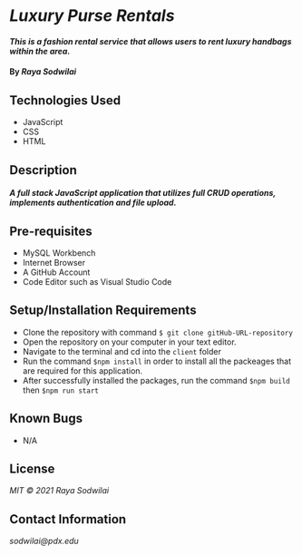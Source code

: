 # _Luxury Purse Rentals_

#### _This is a fashion rental service that allows users to rent luxury handbags within the area._

#### By _**Raya Sodwilai**_

## Technologies Used

  * JavaScript
  * CSS
  * HTML

## Description

#### _A full stack JavaScript application that utilizes full CRUD operations, implements authentication and file upload._

## Pre-requisites

  * MySQL Workbench
  * Internet Browser
  * A GitHub Account
  * Code Editor such as Visual Studio Code
  
## Setup/Installation Requirements

  * Clone the repository with command ```$ git clone gitHub-URL-repository```
  * Open the repository on your computer in your text editor.
  * Navigate to the terminal and cd into the ```client``` folder
  * Run the command ```$npm install``` in order to install all the packeages that are required for this application.
  * After successfully installed the packages, run the command ```$npm build``` then ```$npm run start```

## Known Bugs

  * N/A

## License

_MIT &copy; 2021 Raya Sodwilai_

## Contact Information

_sodwilai@pdx.edu_
